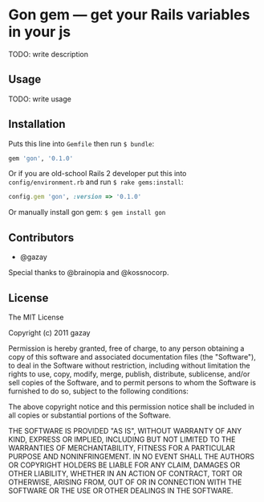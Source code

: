 # Gon gem — get your Rails variables in your js

TODO: write description

## Usage

TODO: write usage

## Installation

Puts this line into `Gemfile` then run `$ bundle`:

``` ruby
gem 'gon', '0.1.0'
```

Or if you are old-school Rails 2 developer put this into `config/environment.rb` and run `$ rake gems:install`:

``` ruby
config.gem 'gon', :version => '0.1.0'
```

Or manually install gon gem: `$ gem install gon`

## Contributors

* @gazay

Special thanks to @brainopia and @kossnocorp.

## License

The MIT License

Copyright (c) 2011 gazay

Permission is hereby granted, free of charge, to any person obtaining a copy of this software and associated documentation files (the "Software"), to deal in the Software without restriction, including without limitation the rights to use, copy, modify, merge, publish, distribute, sublicense, and/or sell copies of the Software, and to permit persons to whom the Software is furnished to do so, subject to the following conditions:

The above copyright notice and this permission notice shall be included in all copies or substantial portions of the Software.

THE SOFTWARE IS PROVIDED "AS IS", WITHOUT WARRANTY OF ANY KIND, EXPRESS OR IMPLIED, INCLUDING BUT NOT LIMITED TO THE WARRANTIES OF MERCHANTABILITY, FITNESS FOR A PARTICULAR PURPOSE AND NONINFRINGEMENT. IN NO EVENT SHALL THE AUTHORS OR COPYRIGHT HOLDERS BE LIABLE FOR ANY CLAIM, DAMAGES OR OTHER LIABILITY, WHETHER IN AN ACTION OF CONTRACT, TORT OR OTHERWISE, ARISING FROM, OUT OF OR IN CONNECTION WITH THE SOFTWARE OR THE USE OR OTHER DEALINGS IN THE SOFTWARE.
